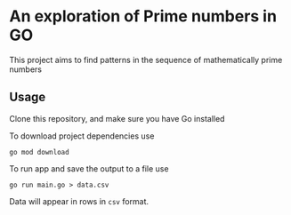 # An exploration of Prime numbers in GO

This project aims to find patterns in the sequence of mathematically prime numbers

## Usage

Clone this repository, and make sure you have Go installed

To download project dependencies use
```
go mod download
```

To run app and save the output to a file use
```
go run main.go > data.csv
```

Data will appear in rows in `csv` format.
